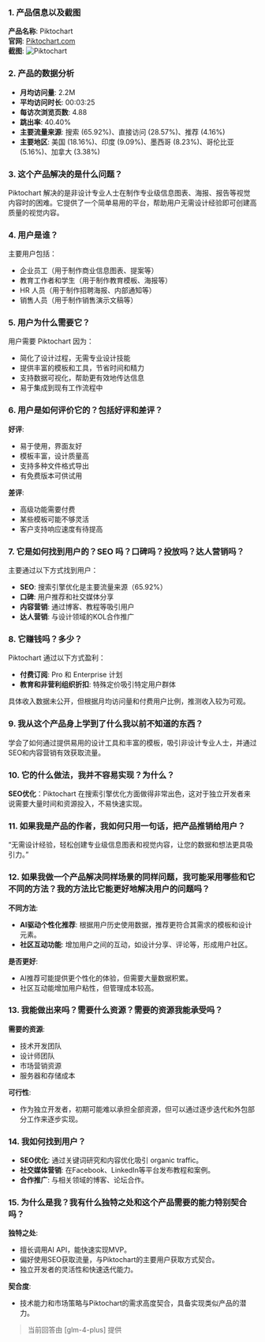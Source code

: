 ### 1. 产品信息以及截图

**产品名称**: Piktochart  
**官网**: [Piktochart.com](https://piktochart.com)  
**截图**: ![Piktochart](https://cdn-images.toolify.ai/170350404852944842.jpg)

### 2. 产品的数据分析

- **月均访问量**: 2.2M
- **平均访问时长**: 00:03:25
- **每访次浏览页数**: 4.88
- **跳出率**: 40.40%
- **主要流量来源**: 搜索 (65.92%)、直接访问 (28.57%)、推荐 (4.16%)
- **主要地区**: 美国 (18.16%)、印度 (9.09%)、墨西哥 (8.23%)、哥伦比亚 (5.16%)、加拿大 (3.38%)

### 3. 这个产品解决的是什么问题？

Piktochart 解决的是非设计专业人士在制作专业级信息图表、海报、报告等视觉内容时的困难。它提供了一个简单易用的平台，帮助用户无需设计经验即可创建高质量的视觉内容。

### 4. 用户是谁？

主要用户包括：
- 企业员工（用于制作商业信息图表、提案等）
- 教育工作者和学生（用于制作教育模板、海报等）
- HR 人员（用于制作招聘海报、内部通知等）
- 销售人员（用于制作销售演示文稿等）

### 5. 用户为什么需要它？

用户需要 Piktochart 因为：
- 简化了设计过程，无需专业设计技能
- 提供丰富的模板和工具，节省时间和精力
- 支持数据可视化，帮助更有效地传达信息
- 易于集成到现有工作流程中

### 6. 用户是如何评价它的？包括好评和差评？

**好评**:
- 易于使用，界面友好
- 模板丰富，设计质量高
- 支持多种文件格式导出
- 有免费版本可供试用

**差评**:
- 高级功能需要付费
- 某些模板可能不够灵活
- 客户支持响应速度有待提高

### 7. 它是如何找到用户的？SEO 吗？口碑吗？投放吗？达人营销吗？

主要通过以下方式找到用户：
- **SEO**: 搜索引擎优化是主要流量来源（65.92%）
- **口碑**: 用户推荐和社交媒体分享
- **内容营销**: 通过博客、教程等吸引用户
- **达人营销**: 与设计领域的KOL合作推广

### 8. 它赚钱吗？多少？

Piktochart 通过以下方式盈利：
- **付费订阅**: Pro 和 Enterprise 计划
- **教育和非营利组织折扣**: 特殊定价吸引特定用户群体

具体收入数据未公开，但根据月均访问量和付费用户比例，推测收入较为可观。

### 9. 我从这个产品身上学到了什么我以前不知道的东西？

学会了如何通过提供易用的设计工具和丰富的模板，吸引非设计专业人士，并通过SEO和内容营销有效获取流量。

### 10. 它的什么做法，我并不容易实现？为什么？

**SEO优化**：Piktochart 在搜索引擎优化方面做得非常出色，这对于独立开发者来说需要大量时间和资源投入，不易快速实现。

### 11. 如果我是产品的作者，我如何只用一句话，把产品推销给用户？

“无需设计经验，轻松创建专业级信息图表和视觉内容，让您的数据和想法更具吸引力。”

### 12. 如果我做一个产品解决同样场景的同样问题，我可能采用哪些和它不同的方法？我的方法比它能更好地解决用户的问题吗？

**不同方法**:
- **AI驱动个性化推荐**: 根据用户历史使用数据，推荐更符合其需求的模板和设计元素。
- **社区互动功能**: 增加用户之间的互动，如设计分享、评论等，形成用户社区。

**是否更好**:
- AI推荐可能提供更个性化的体验，但需要大量数据积累。
- 社区互动能增加用户粘性，但管理成本较高。

### 13. 我能做出来吗？需要什么资源？需要的资源我能承受吗？

**需要的资源**:
- 技术开发团队
- 设计师团队
- 市场营销资源
- 服务器和存储成本

**可行性**:
- 作为独立开发者，初期可能难以承担全部资源，但可以通过逐步迭代和外包部分工作来逐步实现。

### 14. 我如何找到用户？

- **SEO优化**: 通过关键词研究和内容优化吸引 organic traffic。
- **社交媒体营销**: 在Facebook、LinkedIn等平台发布教程和案例。
- **合作推广**: 与相关领域的博客、论坛合作。

### 15. 为什么是我？我有什么独特之处和这个产品需要的能力特别契合吗？

**独特之处**:
- 擅长调用AI API，能快速实现MVP。
- 偏好使用SEO获取流量，与Piktochart的主要用户获取方式契合。
- 独立开发者的灵活性和快速迭代能力。

**契合度**:
- 技术能力和市场策略与Piktochart的需求高度契合，具备实现类似产品的潜力。

> 当前回答由 [glm-4-plus] 提供